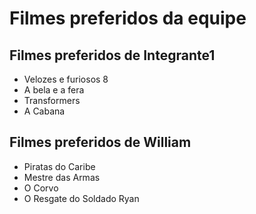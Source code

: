 # Filmes preferidos da equipe

## Filmes preferidos de Integrante1

* Velozes e furiosos 8
* A bela e a fera
* Transformers
* A Cabana

## Filmes preferidos de William

* Piratas do Caribe
* Mestre das Armas
* O Corvo
* O Resgate do Soldado Ryan
